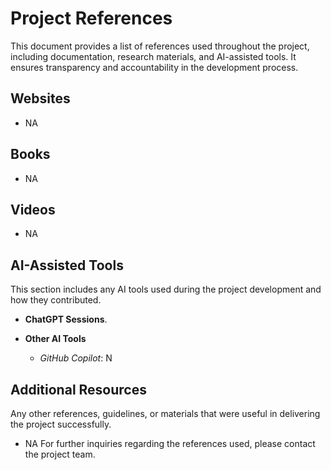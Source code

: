 # Project References
 
This document provides a list of references used throughout the project, including documentation, research materials, and AI-assisted tools. It ensures transparency and accountability in the development process.
 
## Websites
- NA
## Books
- NA
 
## Videos
- NA
 
## AI-Assisted Tools
This section includes any AI tools used during the project development and how they contributed.
 
- **ChatGPT Sessions**.
 
- **Other AI Tools**
  - *GitHub Copilot*: N
 
## Additional Resources
Any other references, guidelines, or materials that were useful in delivering the project successfully.
- NA
For further inquiries regarding the references used, please contact the project team.
